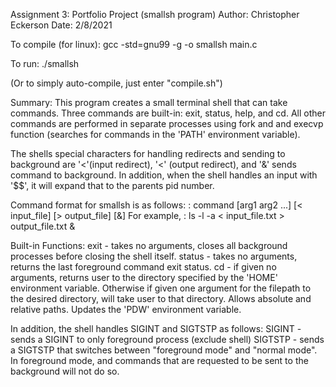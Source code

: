 Assignment 3: Portfolio Project 
(smallsh program)
Author: Christopher Eckerson
Date: 2/8/2021

To compile (for linux):
gcc -std=gnu99 -g -o smallsh main.c

To run:
./smallsh

(Or to simply auto-compile, just enter "compile.sh")


Summary: This program creates a small terminal shell that can take commands. Three commands are built-in: exit, status, help, and cd.
All other commands are performed in separate processes using fork and and execvp function (searches for commands in the 'PATH' environment variable).  

The shells special characters for handling redirects and sending to background are '<'(input redirect), '<' (output redirect), and '&' sends command to background. In addition, when the shell handles an input with '$$', it will expand that to the parents pid number.

Command format for smallsh is as follows:
: command [arg1 arg2 ...] [< input_file] [> output_file] [&]
For example,
: ls -l -a < input_file.txt > output_file.txt &

Built-in Functions:
exit - takes no arguments, closes all background processes before closing the shell itself.
status - takes no arguments, returns the last foreground command exit status. 
cd - if given no arguments, returns user to the directory specified by the 'HOME' environment variable. Otherwise if given one argument for the filepath to the desired directory, will take user to that directory. Allows absolute and relative paths. Updates the 'PDW' environment variable.

In addition, the shell handles SIGINT and SIGTSTP as follows:
SIGINT - sends a SIGINT to only foreground process (exclude shell)
SIGTSTP - sends a SIGTSTP that switches between "foreground mode" and "normal mode". In foreground mode, and commands that are requested to be sent to the background will not do so.
 

